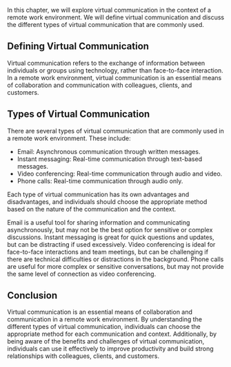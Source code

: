 
In this chapter, we will explore virtual communication in the context of a remote work environment. We will define virtual communication and discuss the different types of virtual communication that are commonly used.

Defining Virtual Communication
------------------------------

Virtual communication refers to the exchange of information between individuals or groups using technology, rather than face-to-face interaction. In a remote work environment, virtual communication is an essential means of collaboration and communication with colleagues, clients, and customers.

Types of Virtual Communication
------------------------------

There are several types of virtual communication that are commonly used in a remote work environment. These include:

* Email: Asynchronous communication through written messages.
* Instant messaging: Real-time communication through text-based messages.
* Video conferencing: Real-time communication through audio and video.
* Phone calls: Real-time communication through audio only.

Each type of virtual communication has its own advantages and disadvantages, and individuals should choose the appropriate method based on the nature of the communication and the context.

Email is a useful tool for sharing information and communicating asynchronously, but may not be the best option for sensitive or complex discussions. Instant messaging is great for quick questions and updates, but can be distracting if used excessively. Video conferencing is ideal for face-to-face interactions and team meetings, but can be challenging if there are technical difficulties or distractions in the background. Phone calls are useful for more complex or sensitive conversations, but may not provide the same level of connection as video conferencing.

Conclusion
----------

Virtual communication is an essential means of collaboration and communication in a remote work environment. By understanding the different types of virtual communication, individuals can choose the appropriate method for each communication and context. Additionally, by being aware of the benefits and challenges of virtual communication, individuals can use it effectively to improve productivity and build strong relationships with colleagues, clients, and customers.
